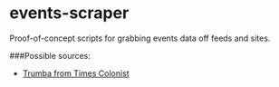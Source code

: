 # events-scraper
Proof-of-concept scripts for grabbing events data off feeds and sites.

###Possible sources:
* [Trumba from Times Colonist](http://trumba.com/calendars/timescolonist.xml)
